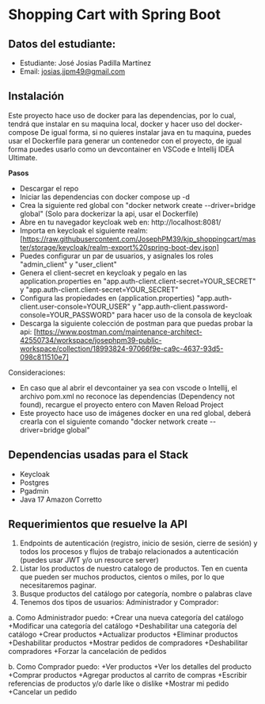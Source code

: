 # Shopping Cart with Spring Boot

## Datos del estudiante:
* Estudiante: José Josias Padilla Martínez
* Email: josias.jjpm49@gmail.com

## Instalación
Este proyecto hace uso de docker para las dependencias, por lo cual, tendrá que instalar en su maquina local, docker y hacer uso del docker-compose
De igual forma, si no quieres instalar java en tu maquina, puedes usar el Dockerfile para generar un contenedor con el proyecto, de igual forma
puedes usarlo como un devcontainer en VSCode e Intellij IDEA Ultimate.

**Pasos**
* Descargar el repo
* Iniciar las dependencias con docker compose up -d
* Crea la siguiente red global con "docker network create --driver=bridge global" (Solo para dockerizar la api, usar el Dockerfile)
* Abre en tu navegador keycloak web en: http://localhost:8081/
* Importa en keycloak el siguiente realm: [https://raw.githubusercontent.com/JosephPM39/kjp_shoppingcart/master/storage/keycloak/realm-export%20spring-boot-dev.json]
* Puedes configurar un par de usuarios, y asignales los roles "admin_client" y "user_client"
* Genera el client-secret en keycloak y pegalo en las application.properties en "app.auth-client.client-secret=YOUR_SECRET" y  "app.auth-client.client-secret=YOUR_SECRET"
* Configura las propiedades en (application.properties) "app.auth-client.user-console=YOUR_USER" y "app.auth-client.password-console=YOUR_PASSWORD"
  para hacer uso de la consola de keycloak
* Descarga la siguiente colección de postman para que puedas probar la api: [https://www.postman.com/maintenance-architect-42550734/workspace/josephpm39-public-workspace/collection/18993824-97066f9e-ca9c-4637-93d5-098c811510e7]

Consideraciones:
* En caso que al abrir el devcontainer ya sea con vscode o Intellij, el archivo pom.xml no reconoce
  las dependencias (Dependency not found), recargue el proyecto entero con Maven Reload Project
* Este proyecto hace uso de imágenes docker en una red global, deberá crearla con el siguiente
  comando "docker network create --driver=bridge global"

## Dependencias usadas para el Stack
* Keycloak
* Postgres
* Pgadmin
* Java 17 Amazon Corretto

## Requerimientos que resuelve la API

1. Endpoints de autenticación (registro, inicio de sesión, cierre de sesión) y todos los procesos y flujos de trabajo relacionados a autenticación
   (puedes usar JWT y/o un resource server)
2. Listar los productos de nuestro catalogo de productos. Ten en cuenta que pueden ser muchos productos, cientos o miles, por lo que necesitaremos paginar.
3. Busque productos del catálogo por categoría, nombre o palabras clave
4. Tenemos dos tipos de usuarios: Administrador y Comprador:

a. Como Administrador puedo:
+Crear una nueva categoría del catálogo
+Modificar una categoría del catálogo
+Deshabilitar una categoría del catálogo
+Crear productos
+Actualizar productos
+Eliminar productos
+Deshabilitar productos
+Mostrar pedidos de compradores
+Deshabilitar compradores
+Forzar la cancelación de pedidos

b. Como Comprador puedo:
+Ver productos
+Ver los detalles del producto
+Comprar productos
+Agregar productos al carrito de compras
+Escribir referencias de productos y/o darle like o dislike
+Mostrar mi pedido
+Cancelar un pedido